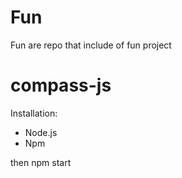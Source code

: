 # Fun
Fun are repo that include of fun project
<h1>compass-js</h1>
<p>Installation:</p>
<ul>
<li>
Node.js
<li>
Npm
</li>
</ul>
<p>then npm start</p>
